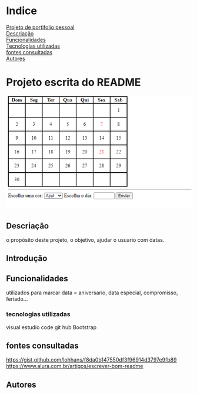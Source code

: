 # Indice


[Projeto de portifolio pessoal](https://github.com/donavanrenan/calendario#projeto-de-portf%C3%B3lio)  
[Descriação](https://github.com/donavanrenan/calendario#descria%C3%A7%C3%A3o)  
[Funcionalidades](#funcionalidades)  
[Tecnologias utilizadas](#tecnologias-utilizadas)  
[fontes consultadas](#fontes-consultadas)  
[Autores](#autores)  


# Projeto escrita do README

![capa do projeto](img/img/capacalendario.png)


## Descriação
o propósito deste projeto, o objetivo, ajudar o usuario com datas.

## Introdução


## Funcionalidades
utilizados para marcar data = aniversario, data especial, compromisso, feriado...

### tecnologias utilizadas 
visual estudio code
git hub
Bootstrap

## fontes consultadas
https://gist.github.com/lohhans/f8da0b147550df3f96914d3797e9fb89
https://www.alura.com.br/artigos/escrever-bom-readme

## Autores